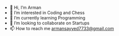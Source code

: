 - 👋 Hi, I’m Arman
- 👀 I’m interested in Coding and Chess
- 🌱 I’m currently learning Programming
- 💞️ I’m looking to collaborate on Startups
- 📫 How to reach me armansayyed7733@gmail.com

<!---
Arman-6/Arman-6 is a ✨ special ✨ repository because its `README.md` (this file) appears on your GitHub profile.
You can click the Preview link to take a look at your changes.
--->
